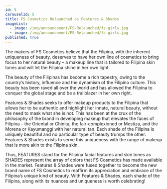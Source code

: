 ```yaml
---
id: 5
carouselId: 5
title: FS Cosmetics Relaunched as Features & Shades
imageList:
  - image: /img/announcement/FS-Relaunched/fs-girls.jpg
  - image: /img/announcement/FS-Relaunched/fs-girls.jpg
published: true
---
```

The makers of FS Cosmetics believe that the Filipina, with the inherent uniqueness of beauty, deserves to have her own line of cosmetics to bring focus to her natural beauty – a makeup line that is tailored to Filipina skin tones and will let the Filipina shine in her own light. 

The beauty of the Filipinas has become a rich tapestry, owing to the country’s history, influence and the dynamism of  the Filipino culture.   This beauty has been raved all over the world and has allowed the Filipina to conquer the global stage and be a trailblazer in her own right.         

Features & Shades seeks to offer makeup products to the Filipina that allows her to be authentic and highlight her innate, natural beauty, without the need to mask what she is not.   This has been at the crux of the philosophy of the brand in developing makeup that elevates the faces of Filipina – the Oriental or Chinita, the fair-complexioned or Mestiza, and the Morena or Kayumanggi with her natural tan.  Each shade of the Filipina is uniquely beautiful and no particular type of beauty trumps the other.  Features & Shades exists to serve this uniqueness with the range of makeup that is more akin to the Filipina skin. 

Thus, FEATURES stand for the Filipina facial features and skin tones as SHADES represent the array of colors that FS Cosmetics has made available in the market. Features & Shades were fused together to become the new brand name of FS Cosmetics to reaffirm its appreciation and embrace of the Filipina’s unique kind of beauty.  With Features & Shades, each shade of the Filipina, along with its nuances and uniqueness is worth celebrating!
